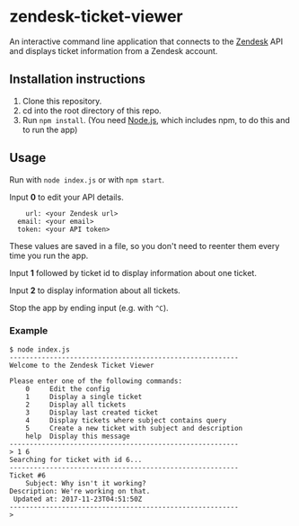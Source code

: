 # zendesk-ticket-viewer
An interactive command line application that connects to the [Zendesk](https://www.zendesk.com) API and displays ticket information from a Zendesk account.

## Installation instructions
1. Clone this repository.
2. cd into the root directory of this repo.
3. Run `npm install`. (You need [Node.js](https://nodejs.org/), which includes npm, to do this and to run the app)

    
## Usage
Run with `node index.js` or with `npm start`.

Input **0** to edit your API details.
```
    url: <your Zendesk url>
  email: <your email>
  token: <your API token>
```
These values are saved in a file, so you don't need to reenter them every time you run the app.

Input **1** followed by ticket id to display information about one ticket.

Input **2** to display information about all tickets.


Stop the app by ending input (e.g. with `^C`).

### Example
```
$ node index.js
---------------------------------------------------------
Welcome to the Zendesk Ticket Viewer

Please enter one of the following commands:
    0     Edit the config
    1     Display a single ticket
    2     Display all tickets
    3     Display last created ticket
    4     Display tickets where subject contains query
    5     Create a new ticket with subject and description
    help  Display this message
---------------------------------------------------------
> 1 6
Searching for ticket with id 6...
---------------------------------------------------------
Ticket #6
    Subject: Why isn't it working?
Description: We're working on that.
 Updated at: 2017-11-23T04:51:50Z
---------------------------------------------------------
> 
```
